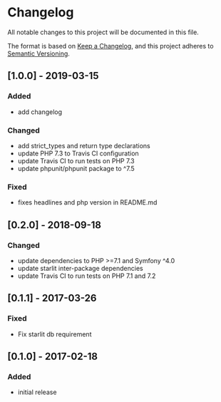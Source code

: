 # Changelog
All notable changes to this project will be documented in this file.

The format is based on [Keep a Changelog](https://keepachangelog.com/en/1.0.0/),
and this project adheres to [Semantic Versioning](https://semver.org/spec/v2.0.0.html).

## [1.0.0] - 2019-03-15
### Added
- add changelog

### Changed
- add strict_types and return type declarations
- update PHP 7.3 to Travis CI configuration
- update Travis CI to run tests on PHP 7.3
- update phpunit/phpunit package to ^7.5

### Fixed
- fixes headlines and php version in README.md 

## [0.2.0] - 2018-09-18
### Changed
- update dependencies to PHP >=7.1 and Symfony ^4.0
- update starlit inter-package dependencies
- update Travis CI to run tests on PHP 7.1 and 7.2

## [0.1.1] - 2017-03-26
### Fixed
- Fix starlit db requirement

## [0.1.0] - 2017-02-18
### Added
- initial release
